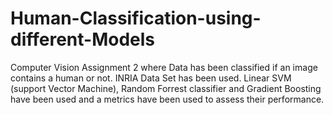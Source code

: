 # Human-Classification-using-different-Models
Computer Vision Assignment 2 where Data has been classified if an image contains a human or not. INRIA Data Set has been used.  Linear SVM (support Vector Machine), Random Forrest classifier and Gradient Boosting have been used and a metrics have been used to assess their performance.
